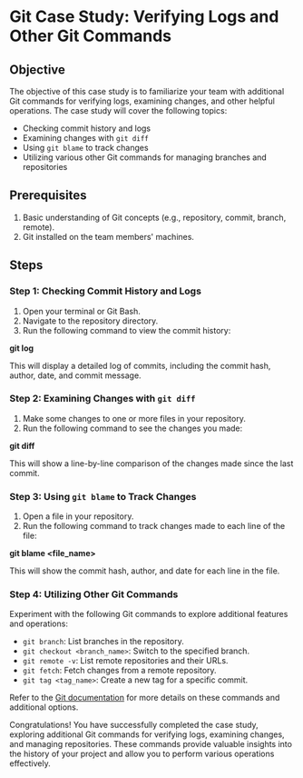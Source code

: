 # Git Case Study: Verifying Logs and Other Git Commands

## Objective
The objective of this case study is to familiarize your team with additional Git commands for verifying logs, examining changes, and other helpful operations. The case study will cover the following topics:
- Checking commit history and logs
- Examining changes with `git diff`
- Using `git blame` to track changes
- Utilizing various other Git commands for managing branches and repositories

## Prerequisites
1. Basic understanding of Git concepts (e.g., repository, commit, branch, remote).
2. Git installed on the team members' machines.

## Steps

### Step 1: Checking Commit History and Logs
1. Open your terminal or Git Bash.
2. Navigate to the repository directory.
3. Run the following command to view the commit history:

**git log**

This will display a detailed log of commits, including the commit hash, author, date, and commit message.

### Step 2: Examining Changes with `git diff`
1. Make some changes to one or more files in your repository.
2. Run the following command to see the changes you made:

**git diff**

This will show a line-by-line comparison of the changes made since the last commit.

### Step 3: Using `git blame` to Track Changes
1. Open a file in your repository.
2. Run the following command to track changes made to each line of the file:

**git blame <file_name>**

This will show the commit hash, author, and date for each line in the file.

### Step 4: Utilizing Other Git Commands
Experiment with the following Git commands to explore additional features and operations:
- `git branch`: List branches in the repository.
- `git checkout <branch_name>`: Switch to the specified branch.
- `git remote -v`: List remote repositories and their URLs.
- `git fetch`: Fetch changes from a remote repository.
- `git tag <tag_name>`: Create a new tag for a specific commit.

Refer to the [Git documentation](https://git-scm.com/doc) for more details on these commands and additional options.

Congratulations! You have successfully completed the case study, exploring additional Git commands for verifying logs, examining changes, and managing repositories. These commands provide valuable insights into the history of your project and allow you to perform various operations effectively.

